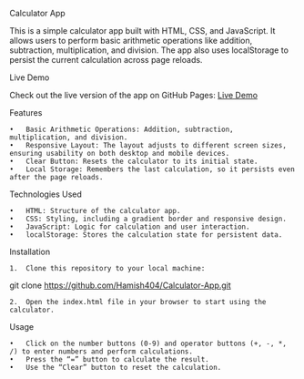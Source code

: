 Calculator App

This is a simple calculator app built with HTML, CSS, and JavaScript. It allows users to perform basic arithmetic operations like addition, subtraction, multiplication, and division. The app also uses localStorage to persist the current calculation across page reloads.

Live Demo

Check out the live version of the app on GitHub Pages:
[Live Demo](https://Hamish404.github.io/Calculator-App)

Features

	•	Basic Arithmetic Operations: Addition, subtraction, multiplication, and division.
	•	Responsive Layout: The layout adjusts to different screen sizes, ensuring usability on both desktop and mobile devices.
	•	Clear Button: Resets the calculator to its initial state.
	•	Local Storage: Remembers the last calculation, so it persists even after the page reloads.

Technologies Used

	•	HTML: Structure of the calculator app.
	•	CSS: Styling, including a gradient border and responsive design.
	•	JavaScript: Logic for calculation and user interaction.
	•	localStorage: Stores the calculation state for persistent data.

Installation

	1.	Clone this repository to your local machine:

git clone https://github.com/Hamish404/Calculator-App.git


	2.	Open the index.html file in your browser to start using the calculator.

Usage

	•	Click on the number buttons (0-9) and operator buttons (+, -, *, /) to enter numbers and perform calculations.
	•	Press the “=” button to calculate the result.
	•	Use the “Clear” button to reset the calculation.
